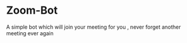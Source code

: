 # Zoom-Bot
 A simple bot which will join your meeting for you , never forget another meeting ever again
